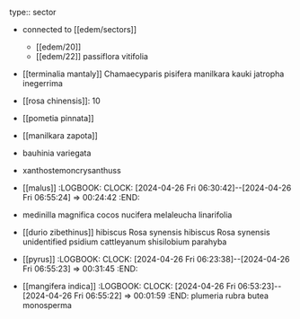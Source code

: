 type:: sector

- connected to [[edem/sectors]]
	- [[edem/20]]
	- [[edem/22]]
passiflora vitifolia

- [[terminalia mantaly]]
Chamaecyparis pisifera
manilkara kauki
jatropha inegerrima
- [[rosa chinensis]]: 10
- [[pometia pinnata]]
- [[manilkara zapota]]
- bauhinia variegata
- xanthostemoncrysanthuss

- [[malus]]
  :LOGBOOK:
  CLOCK: [2024-04-26 Fri 06:30:42]--[2024-04-26 Fri 06:55:24] =>  00:24:42
  :END:
- medinilla magnifica
cocos nucifera
melaleucha linarifolia
- [[durio zibethinus]]
hibiscus Rosa synensis
hibiscus Rosa synensis
unidentified
psidium cattleyanum
shisilobium parahyba
- [[pyrus]]
  :LOGBOOK:
  CLOCK: [2024-04-26 Fri 06:23:38]--[2024-04-26 Fri 06:55:23] =>  00:31:45
  :END:
- [[mangifera indica]]
  :LOGBOOK:
  CLOCK: [2024-04-26 Fri 06:53:23]--[2024-04-26 Fri 06:55:22] =>  00:01:59
  :END:
plumeria rubra
butea monosperma
